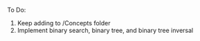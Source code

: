 To Do:
  1. Keep adding to /Concepts folder
  2. Implement binary search, binary tree, and binary tree inversal
